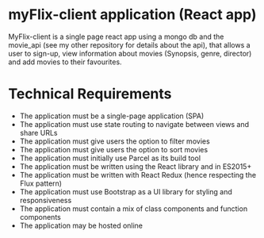 # myFlix-client application (React app)

MyFlix-client is a single page react app using a mongo db and the movie_api (see my other repository for details about the api), that allows a user to sign-up, view information about movies (Synopsis, genre, director) and add movies to their favourites. 

# Technical Requirements

   - The application must be a single-page application (SPA)
   - The application must use state routing to navigate between views and share URLs
   - The application must give users the option to filter movies
   - The application must give users the option to sort movies
   - The application must initially use Parcel as its build tool
   - The application must be written using the React library and in ES2015+
   - The application must be written with React Redux (hence respecting the Flux pattern)
   - The application must use Bootstrap as a UI library for styling and responsiveness
   - The application must contain a mix of class components and function components
   - The application may be hosted online
 
